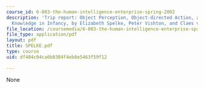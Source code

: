 ```yaml
---
course_id: 6-803-the-human-intelligence-enterprise-spring-2002
description: 'Trip report: Object Perception, Object-directed Action, and Physical
  Knowledge in Infancy, by Elizabeth Spelke, Peter Vishton, and Claes von Hofsten.'
file_location: /coursemedia/6-803-the-human-intelligence-enterprise-spring-2002/df484c04ca6b8384f4eb8e5463f59f12_SPELKE.pdf
file_type: application/pdf
layout: pdf
title: SPELKE.pdf
type: course
uid: df484c04ca6b8384f4eb8e5463f59f12

---
```

None
